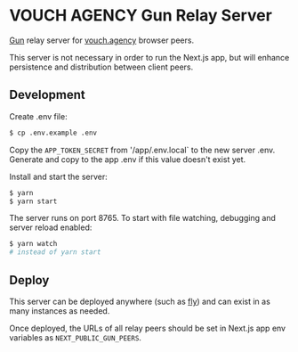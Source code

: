 # VOUCH AGENCY Gun Relay Server

[Gun](https://gun.eco/docs/API) relay server for [vouch.agency](https://beta.vouch.agency) browser peers.

This server is not necessary in order to run the Next.js app, but will enhance persistence and distribution between client peers.

## Development

Create .env file:

```bash
$ cp .env.example .env
```

Copy the `APP_TOKEN_SECRET` from '/app/.env.local` to the new server .env. Generate and copy to the app .env if this value doesn't exist yet.

Install and start the server:

```bash
$ yarn
$ yarn start
```

The server runs on port 8765. To start with file watching, debugging and server reload enabled:

```bash
$ yarn watch
# instead of yarn start
```

## Deploy

This server can be deployed anywhere (such as [fly](https://fly.io/)) and can exist in as many instances as needed.

Once deployed, the URLs of all relay peers should be set in Next.js app env variables as `NEXT_PUBLIC_GUN_PEERS`.
